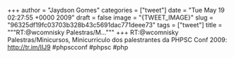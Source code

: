 
+++
author = "Jaydson Gomes"
categories = ["tweet"]
date = "Tue May 19 02:27:55 +0000 2009"
draft = false
image = "{TWEET_IMAGE}"
slug = "96325df19fc03703b328b43c5691dac771deee73"
tags = ["tweet"]
title = """RT:@wcomnisky Palestras/M..."""
+++
RT:@wcomnisky Palestras/Minicursos, Minicurriculo dos palestrantes da PHPSC Conf 2009: http://tr.im/lIJ9 #phpscconf #phpsc #php
